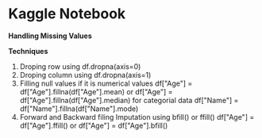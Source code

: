 # Kaggle Notebook

**Handling Missing Values**

**Techniques**<br>
1. Droping row using df.dropna(axis=0)
2. Droping column using df.dropna(axis=1)
3. Filling null values if it is numerical values df["Age"] = df["Age"].fillna(df["Age"].mean) or df["Age"] = df["Age"].fillna(df["Age"].median) for categorial data df["Name"] = df["Name"].fillna(df["Name"].mode)
4. Forward and Backward filing Imputation using bfill() or ffill() df["Age"] = df["Age"].ffill() or df["Age"] = df["Age"].bfill()
